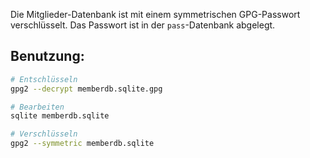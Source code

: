 Die Mitglieder-Datenbank ist mit einem symmetrischen GPG-Passwort verschlüsselt. Das Passwort ist in der ```pass```-Datenbank abgelegt.

## Benutzung:

```bash
# Entschlüsseln
gpg2 --decrypt memberdb.sqlite.gpg

# Bearbeiten
sqlite memberdb.sqlite

# Verschlüsseln
gpg2 --symmetric memberdb.sqlite
```
